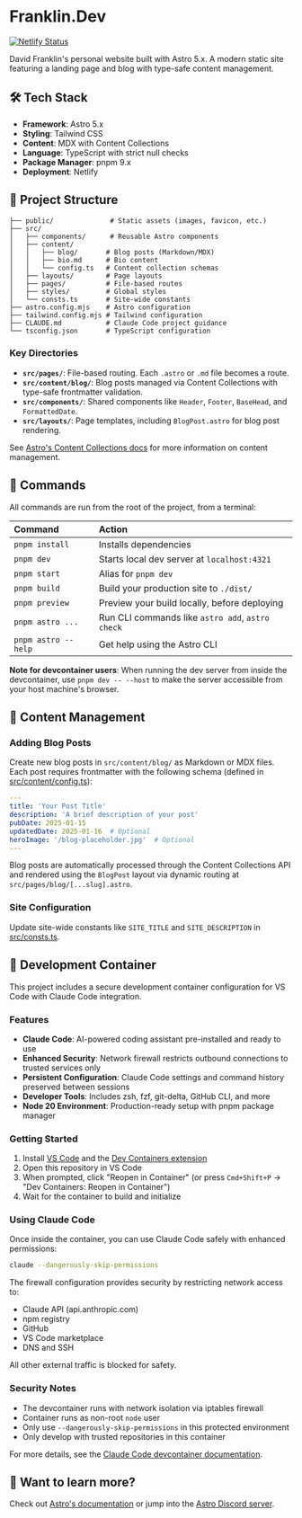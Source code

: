 # Franklin.Dev

[![Netlify Status](https://api.netlify.com/api/v1/badges/8350bcc2-4bf4-4ec7-b68c-a17a63a07110/deploy-status)](https://app.netlify.com/sites/franklin-dev-astro/deploys)

David Franklin's personal website built with Astro 5.x. A modern static site featuring a landing page and blog with type-safe content management.

## 🛠️ Tech Stack

- **Framework**: Astro 5.x
- **Styling**: Tailwind CSS
- **Content**: MDX with Content Collections
- **Language**: TypeScript with strict null checks
- **Package Manager**: pnpm 9.x
- **Deployment**: Netlify

## 🚀 Project Structure

```text
├── public/              # Static assets (images, favicon, etc.)
├── src/
│   ├── components/      # Reusable Astro components
│   ├── content/
│   │   ├── blog/       # Blog posts (Markdown/MDX)
│   │   ├── bio.md      # Bio content
│   │   └── config.ts   # Content collection schemas
│   ├── layouts/        # Page layouts
│   ├── pages/          # File-based routes
│   ├── styles/         # Global styles
│   └── consts.ts       # Site-wide constants
├── astro.config.mjs    # Astro configuration
├── tailwind.config.mjs # Tailwind configuration
├── CLAUDE.md           # Claude Code project guidance
└── tsconfig.json       # TypeScript configuration
```

### Key Directories

- **`src/pages/`**: File-based routing. Each `.astro` or `.md` file becomes a route.
- **`src/content/blog/`**: Blog posts managed via Content Collections with type-safe frontmatter validation.
- **`src/components/`**: Shared components like `Header`, `Footer`, `BaseHead`, and `FormattedDate`.
- **`src/layouts/`**: Page templates, including `BlogPost.astro` for blog post rendering.

See [Astro's Content Collections docs](https://docs.astro.build/en/guides/content-collections/) for more information on content management.

## 🧞 Commands

All commands are run from the root of the project, from a terminal:

| Command                    | Action                                           |
| :------------------------- | :----------------------------------------------- |
| `pnpm install`             | Installs dependencies                            |
| `pnpm dev`                 | Starts local dev server at `localhost:4321`      |
| `pnpm start`               | Alias for `pnpm dev`                             |
| `pnpm build`               | Build your production site to `./dist/`          |
| `pnpm preview`             | Preview your build locally, before deploying     |
| `pnpm astro ...`           | Run CLI commands like `astro add`, `astro check` |
| `pnpm astro --help`        | Get help using the Astro CLI                     |

**Note for devcontainer users**: When running the dev server from inside the devcontainer, use `pnpm dev -- --host` to make the server accessible from your host machine's browser.

## 📝 Content Management

### Adding Blog Posts

Create new blog posts in `src/content/blog/` as Markdown or MDX files. Each post requires frontmatter with the following schema (defined in [src/content/config.ts](src/content/config.ts)):

```yaml
---
title: 'Your Post Title'
description: 'A brief description of your post'
pubDate: 2025-01-15
updatedDate: 2025-01-16  # Optional
heroImage: '/blog-placeholder.jpg'  # Optional
---
```

Blog posts are automatically processed through the Content Collections API and rendered using the `BlogPost` layout via dynamic routing at `src/pages/blog/[...slug].astro`.

### Site Configuration

Update site-wide constants like `SITE_TITLE` and `SITE_DESCRIPTION` in [src/consts.ts](src/consts.ts).

## 🐳 Development Container

This project includes a secure development container configuration for VS Code with Claude Code integration.

### Features

- **Claude Code**: AI-powered coding assistant pre-installed and ready to use
- **Enhanced Security**: Network firewall restricts outbound connections to trusted services only
- **Persistent Configuration**: Claude Code settings and command history preserved between sessions
- **Developer Tools**: Includes zsh, fzf, git-delta, GitHub CLI, and more
- **Node 20 Environment**: Production-ready setup with pnpm package manager

### Getting Started

1. Install [VS Code](https://code.visualstudio.com/) and the [Dev Containers extension](https://marketplace.visualstudio.com/items?itemName=ms-vscode-remote.remote-containers)
2. Open this repository in VS Code
3. When prompted, click "Reopen in Container" (or press `Cmd+Shift+P` → "Dev Containers: Reopen in Container")
4. Wait for the container to build and initialize

### Using Claude Code

Once inside the container, you can use Claude Code safely with enhanced permissions:

```bash
claude --dangerously-skip-permissions
```

The firewall configuration provides security by restricting network access to:
- Claude API (api.anthropic.com)
- npm registry
- GitHub
- VS Code marketplace
- DNS and SSH

All other external traffic is blocked for safety.

### Security Notes

- The devcontainer runs with network isolation via iptables firewall
- Container runs as non-root `node` user
- Only use `--dangerously-skip-permissions` in this protected environment
- Only develop with trusted repositories in this container

For more details, see the [Claude Code devcontainer documentation](https://docs.claude.com/en/docs/claude-code/devcontainer).

## 👀 Want to learn more?

Check out [Astro's documentation](https://docs.astro.build) or jump into the [Astro Discord server](https://astro.build/chat).
